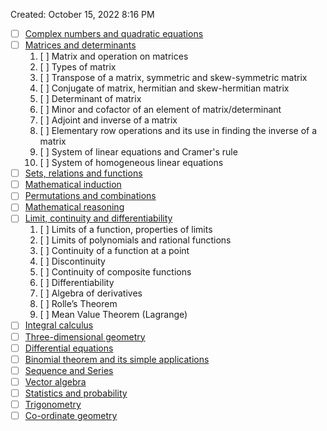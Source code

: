 
Created: October 15, 2022 8:16 PM

- [ ]  [Complex numbers and quadratic equations](https://learn.careers360.com/maths/complex-numbers-and-quadratic-equations-chapter/)
- [ ]  [Matrices and determinants](https://learn.careers360.com/maths/matrices-and-determinants-chapter/)
	1. [ ]  Matrix and operation on matrices
	2. [ ]  Types of matrix
	3. [ ]  Transpose of a matrix, symmetric and skew-symmetric matrix
	4. [ ]  Conjugate of matrix, hermitian and skew-hermitian matrix
	5. [ ]  Determinant of matrix
	6. [ ]  Minor and cofactor of an element of matrix/determinant
	7. [ ]  Adjoint and inverse of a matrix
	8. [ ]  Elementary row operations and its use in finding the inverse of a matrix
	9. [ ]  System of linear equations and Cramer's rule
	10. [ ]  System of homogeneous linear equations
- [ ]  [Sets, relations and functions](https://learn.careers360.com/maths/sets-relations-and-functions-chapter/)
- [ ]  [Mathematical induction](https://learn.careers360.com/maths/mathematical-induction-chapter/)
- [ ]  [Permutations and combinations](https://learn.careers360.com/maths/permutations-and-combinations-chapter/)
- [ ]  [Mathematical reasoning](https://learn.careers360.com/maths/mathematical-reasoning-chapter/)
- [ ]  [Limit, continuity and differentiability](https://learn.careers360.com/maths/limit-continuity-and-differentiability-chapter/)
	1. [ ]  Limits of a function, properties of limits
	2. [ ]  Limits of polynomials and rational functions
	3. [ ]  Continuity of a function at a point
	4. [ ]  Discontinuity
	5. [ ]  Continuity of composite functions
	6. [ ]  Differentiability
	7. [ ]  Algebra of derivatives
	8. [ ]  Rolle’s Theorem
	9. [ ]  Mean Value Theorem (Lagrange)
- [ ]  [Integral calculus](https://learn.careers360.com/maths/integral-calculus-chapter/)
- [ ]  [Three-dimensional geometry](https://learn.careers360.com/maths/three-dimensional-geometry-chapter/)
- [ ]  [Differential equations](https://learn.careers360.com/maths/differential-equations-chapter/)
- [ ]  [Binomial theorem and its simple applications](https://learn.careers360.com/maths/binomial-theorem-and-its-simple-applications-chapter/)
- [ ]  [Sequence and Series](https://learn.careers360.com/maths/sequence-and-series-chapter/) 
- [ ]  [Vector algebra](https://learn.careers360.com/maths/vector-algebra-chapter/)
- [ ]  [Statistics and probability](https://learn.careers360.com/maths/statistics-and-probability-chapter/)
- [ ]  [Trigonometry](https://learn.careers360.com/maths/trigonometry-chapter/)
- [ ]  [Co-ordinate geometry](https://learn.careers360.com/maths/co-ordinate-geometry-chapter/)